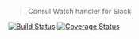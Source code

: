 > Consul Watch handler for Slack

[![Build Status](https://img.shields.io/travis/pennsignals/gentry.svg?style=for-the-badge)](https://travis-ci.org/pennsignals/gentry) [![Coverage Status](https://img.shields.io/coveralls/github/pennsignals/gentry.svg?style=for-the-badge)](https://coveralls.io/github/pennsignals/gentry)
